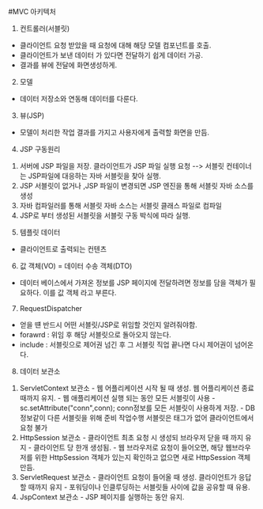 #MVC 아키텍처
1. 컨트롤러(서블릿)
  - 클라이언트 요청 받았을 때 요청에 대해 해당 모델 컴포넌트를 호출.
  - 클라이언트가 보낸 데이터 가 있다면 전달하기 쉽게 데이터 가공.
  - 결과를 뷰에 전달에 화면생성하게. 
  
2. 모델
  - 데이터 저장소와 연동해 데이터를 다룬다. 
  
3. 뷰(JSP)
  - 모델이 처리한 작업 결과를 가지고 사용자에게 출력할 화면을 만듬. 

4. JSP 구동원리
  1) 서버에 JSP 파일을 저장. 클라이언트가 JSP 파일 실행 요청 --> 서블릿 컨테이너는 JSP파일에 대응하는 자바 서블릿을 찾아 실행.
  2) JSP 서블릿이 없거나  ,JSP 파일이 변경되면 JSP 엔진을 통해 서블릿 자바 소스를 생성
  3) 자바 컴파일러를 통해 서블릿 자바 소스는 서블릿 클래스 파일로 컴파일
  4) JSP로 부터 생성된 서블릿을 서블릿 구동 박식에 따라 실행.
  
5. 템플릿 데이터
  - 클라이언트로 출력되는 컨텐츠
  
6. 값 객체(VO) = 데이터 수송 객체(DTO)
  - 데이터 베이스에서 가져온 정보를 JSP 페이지에 전달하려면 정보를 담을 객체가 필요하다. 이를 값 객체 라고 부른다. 
  
7. RequestDispatcher
  - 얻을 떈 반드시 어떤 서블릿/JSP로 위임할 것인지 알려줘야함.
  - forawrd : 위임 후 해당 서블릿으로 돌아오지 않는다.
  - include : 서블릿으로 제어권 넘긴 후 그 서블릿 직업 끝나면 다시 제어권이 넘어온다. 
  
8. 데이터 보관소
  1) ServletContext 보관소
    - 웹 어플리케이션 시작 될 때 생성. 웹 어플리케이션 종료때까지 유지. 
    - 웹 애플리케이션 실행 되는 동안 모든 서블릿이 사용
    - sc.setAttribute("conn",conn);  conn정보를 모든 서블릿이 사용하게 저장.
    - DB 정보같이 다른 서블릿을 위해 준비 작업수행 서블릿은 <servlet-mapping> 태그가 없어 클라이언트에서 요청 불가
  2) HttpSession 보관소
    - 클라이언트 최초 요청 시 생성되 브라우저 닫을 때 까지 유지
    - 클라이언트 당 한개 생성됨. 
    - 웹 브라우저로 요청이 들어오면, 해당 웹브라우저를 위한 HttpSession 객체가 있는지 확인하고 없으면 새로 HttpSession 객체 만듬.
  3) ServletRequest 보관소
    - 클라이언트 요청이 들어올 때 생성. 클라이언트가 응답할 때까지 유지
    - 포워딩이나 인클루딩하는 서블릿들 사이에 값을 공유할 때 유용.
  4) JspContext 보관소
    - JSP 페이지를 실행하는 동안 유지. 